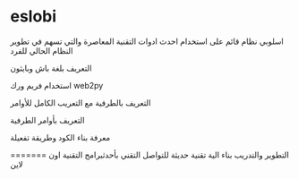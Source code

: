 eslobi
======
اسلوبي
نظام قائم على استخدام احدث ادوات التقنية المعاصرة
والتي تسهم في تطوير النظام الحالي للفرد

التعريف بلغة باش وبايثون 


استخدام فريم ورك web2py

التعريف بالطرفية مع التعريب الكامل للأوامر


التعريف بأوامر الطرفية

معرفة بناء الكود وطريقة تفعيلة 



=======
التطوير والتدريب 
بناء الية تقنية حديثة للتواصل التقني بأحدثبرامج التقنية اون لاين 

